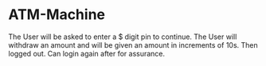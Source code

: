 # ATM-Machine
The User will be asked to enter a $ digit pin to continue.
The User will withdraw an amount and will be given an amount in increments of 10s.
Then logged out.
Can login again after for assurance.
